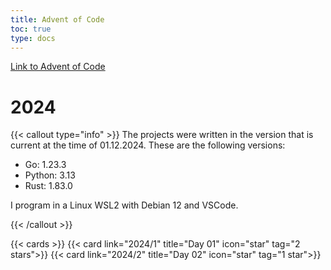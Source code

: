 ```yaml
---
title: Advent of Code
toc: true
type: docs
---
```


[Link to Advent of Code](https://adventofcode.com)

# 2024

{{< callout type="info" >}}
The projects were written in the version that is current at the time of 01.12.2024. These are the following versions:

- Go: 1.23.3
- Python: 3.13
- Rust: 1.83.0

I program in a Linux WSL2 with Debian 12 and VSCode.

{{< /callout >}}

{{< cards >}}
{{< card link="2024/1" title="Day 01" icon="star" tag="2 stars">}}
{{< card link="2024/2" title="Day 02" icon="star" tag="1 star">}}
<!-- {{< card link="2024/3" title="Day 03" icon="star" >}}
{{< card link="2024/4" title="Day 04" icon="star" >}}
{{< card link="2024/5" title="Day 05" icon="star" >}}
{{< card link="2024/6" title="Day 06" icon="star" >}}
{{< card link="2024/7" title="Day 07" icon="star" >}}
{{< card link="2024/8" title="Day 08" icon="star" >}}
{{< card link="2024/9" title="Day 09" icon="star" >}}
{{< card link="2024/10" title="Day 10" icon="star" >}}
{{< card link="2024/11" title="Day 11" icon="star" >}}
{{< card link="2024/12" title="Day 12" icon="star" >}}
{{< card link="2024/13" title="Day 13" icon="star" >}}
{{< card link="2024/14" title="Day 14" icon="star" >}}
{{< card link="2024/15" title="Day 15" icon="star" >}}
{{< card link="2024/16" title="Day 16" icon="star" >}}
{{< card link="2024/17" title="Day 17" icon="star" >}}
{{< card link="2024/18" title="Day 18" icon="star" >}}
{{< card link="2024/19" title="Day 19" icon="star" >}}
{{< card link="2024/20" title="Day 20" icon="star" >}}
{{< card link="2024/21" title="Day 21" icon="star" >}}
{{< card link="2024/22" title="Day 22" icon="star" >}}
{{< card link="2024/23" title="Day 23" icon="star" >}}
{{< card link="2024/24" title="Day 24" icon="star" >}}
{{< /cards >}}
-->